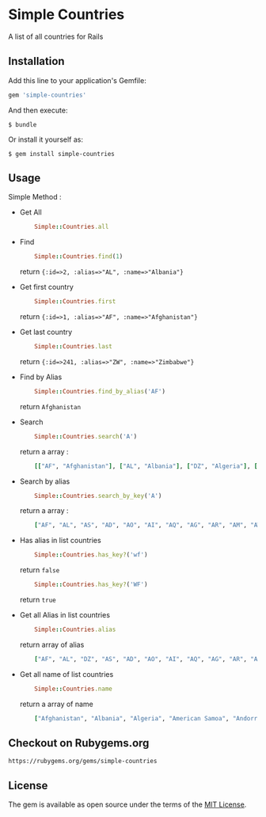 # Simple Countries
A list of all countries for Rails

## Installation

Add this line to your application's Gemfile:

```ruby
gem 'simple-countries'
```

And then execute:

    $ bundle

Or install it yourself as:

    $ gem install simple-countries

## Usage
Simple Method :
    
- Get All
    
    ```ruby
        Simple::Countries.all
    ```
- Find

    ```ruby
        Simple::Countries.find(1)
    ```
    return `` {:id=>2, :alias=>"AL", :name=>"Albania"} ``

- Get first country

    ```ruby
        Simple::Countries.first
    ```
    return `` {:id=>1, :alias=>"AF", :name=>"Afghanistan"} ``
    
- Get last country

    ```ruby
        Simple::Countries.last
    ```
    return `` {:id=>241, :alias=>"ZW", :name=>"Zimbabwe"} ``
    
- Find by Alias 

    ```ruby
        Simple::Countries.find_by_alias('AF')
    ```
    return `` Afghanistan ``
    
- Search

    ```ruby
        Simple::Countries.search('A')
    ```
    return a array : 
    ```ruby
        [["AF", "Afghanistan"], ["AL", "Albania"], ["DZ", "Algeria"], ["AS", "American Samoa"], ["AD", "Andorra"], ["AO", "Angola"], ["AI", "Anguilla"], ["AQ", "Antarctica"], ["AG", "Antigua And Barbuda"], ["AR", "Argentina"], ["AM", "Armenia"], ["AW", "Aruba"], ["AU", "Australia"], ["AT", "Austria"], ["AZ", "Azerbaijan"], ["BA", "Bosnia And Herzegovina"], ["CF", "Central African Republic"], ["HM", "Heard Island And Mcdonald Islands"], ["LY", "Libyan Arab Jamahiriya"], ["AN", "Netherlands Antilles"], ["KN", "Saint Kitts And Nevis"], ["PM", "Saint Pierre And Miquelon"], ["VC", "Saint Vincent And The Grenadines"], ["ST", "Sao Tome And Principe"], ["SA", "Saudi Arabia"], ["ZA", "South Africa"], ["GS", "South Georgia And The South Sandwich Islands"], ["SJ", "Svalbard And Jan Mayen"], ["SY", "Syrian Arab Republic"], ["TT", "Trinidad And Tobago"], ["TC", "Turks And Caicos Islands"], ["AE", "United Arab Emirates"], ["WF", "Wallis And Futuna"]]
    ```
    
- Search by alias 

    ```ruby
        Simple::Countries.search_by_key('A')
    ```
    return a array :
    
    ```ruby
        ["AF", "AL", "AS", "AD", "AO", "AI", "AQ", "AG", "AR", "AM", "AW", "AU", "AT", "AZ", "BA", "CA", "GA", "VA", "LA", "MA", "NA", "AN", "PA", "QA", "SA", "ZA", "UA", "AE"]
    ```
    
- Has alias in list countries

    ```ruby
        Simple::Countries.has_key?('wf')
    ```
    return `` false ``
    
    ```ruby
        Simple::Countries.has_key?('WF')
    ```
    return `` true ``
    
- Get all Alias in list countries

    ```ruby
        Simple::Countries.alias
    ```
    return array of alias
    
    ```ruby
        ["AF", "AL", "DZ", "AS", "AD", "AO", "AI", "AQ", "AG", "AR", "AM", "AW", "AU", "AT", "AZ", "BS", "BH", "BD", "BB", "BY", "BE", "BZ", "BJ", "BM", "BT", "BO", "BA", "BW", "BV", "BR", "IO", "BN", "BG", "BF", "BI", "KH", "CM", "CA", "CV", "KY", "CF", "TD", "CL", "CN", "CX", "CC", "CO", "KM", "CG", "CD", "CK", "CR", "CI", "HR", "CU", "CY", "CZ", "DK", "DJ", "DM", "DO", "TP", "EC", "EG", "SV", "GQ", "ER", "EE", "ET", "FK", "FO", "FJ", "FI", "FR", "GF", "PF", "TF", "GA", "GM", "GE", "DE", "GH", "GI", "GR", "GL", "GD", "GP", "GU", "GT", "GN", "GW", "GY", "HT", "HM", "VA", "HN", "HK", "HU", "IS", "IN", "ID", "IR", "IQ", "IE", "IL", "IT", "JM", "JP", "JO", "KZ", "KE", "KI", "KP", "KR", "KV", "KW", "KG", "LA", "LV", "LB", "LS", "LR", "LY", "LI", "LT", "LU", "MO", "MK", "MG", "MW", "MY", "MV", "ML", "MT", "MH", "MQ", "MR", "MU", "YT", "MX", "FM", "MD", "MC", "MN", "MS", "ME", "MA", "MZ", "MM", "NA", "NR", "NP", "NL", "AN", "NC", "NZ", "NI", "NE", "NG", "NU", "NF", "MP", "NO", "OM", "PK", "PW", "PS", "PA", "PG", "PY", "PE", "PH", "PN", "PL", "PT", "PR", "QA", "RE", "RO", "RU", "RW", "SH", "KN", "LC", "PM", "VC", "WS", "SM", "ST", "SA", "SN", "RS", "SC", "SL", "SG", "SK", "SI", "SB", "SO", "ZA", "GS", "ES", "LK", "SD", "SR", "SJ", "SZ", "SE", "CH", "SY", "TW", "TJ", "TZ", "TH", "TG", "TK", "TO", "TT", "TN", "TR", "TM", "TC", "TV", "UG", "UA", "AE", "GB", "US", "UM", "UY", "UZ", "VU", "VE", "VN", "VG", "VI", "WF", "EH", "YE", "ZM", "ZW"]
    ```
    
- Get all name of list countries

    ```ruby
        Simple::Countries.name
    ```
    return a array of name
    
    ```ruby
        ["Afghanistan", "Albania", "Algeria", "American Samoa", "Andorra", "Angola", "Anguilla", "Antarctica", "Antigua And Barbuda", "Argentina", "Armenia", "Aruba", "Australia", "Austria", "Azerbaijan", "Bahamas", "Bahrain", "Bangladesh", "Barbados", "Belarus", "Belgium", "Belize", "Benin", "Bermuda", "Bhutan", "Bolivia", "Bosnia And Herzegovina", "Botswana", "Bouvet Island", "Brazil", "British Indian Ocean Territory", "Brunei Darussalam", "Bulgaria", "Burkina Faso", "Burundi", "Cambodia", "Cameroon", "Canada", "Cape Verde", "Cayman Islands", "Central African Republic", "Chad", "Chile", "China", "Christmas Island", "Cocos (keeling) Islands", "Colombia", "Comoros", "Congo", "Congo, The Democratic Republic Of The", "Cook Islands", "Costa Rica", "Cote D'ivoire", "Croatia", "Cuba", "Cyprus", "Czech Republic", "Denmark", "Djibouti", "Dominica", "Dominican Republic", "East Timor", "Ecuador", "Egypt", "El Salvador", "Equatorial Guinea", "Eritrea", "Estonia", "Ethiopia", "Falkland Islands (malvinas)", "Faroe Islands", "Fiji", "Finland", "France", "French Guiana", "French Polynesia", "French Southern Territories", "Gabon", "Gambia", "Georgia", "Germany", "Ghana", "Gibraltar", "Greece", "Greenland", "Grenada", "Guadeloupe", "Guam", "Guatemala", "Guinea", "Guinea-bissau", "Guyana", "Haiti", "Heard Island And Mcdonald Islands", "Holy See (vatican City State)", "Honduras", "Hong Kong", "Hungary", "Iceland", "India", "Indonesia", "Iran, Islamic Republic Of", "Iraq", "Ireland", "Israel", "Italy", "Jamaica", "Japan", "Jordan", "Kazakstan", "Kenya", "Kiribati", "Korea, Democratic People's Republic Of", "Korea, Republic Of", "Kosovo", "Kuwait", "Kyrgyzstan", "Lao People's Democratic Republic", "Latvia", "Lebanon", "Lesotho", "Liberia", "Libyan Arab Jamahiriya", "Liechtenstein", "Lithuania", "Luxembourg", "Macau", "Macedonia, The Former Yugoslav Republic Of", "Madagascar", "Malawi", "Malaysia", "Maldives", "Mali", "Malta", "Marshall Islands", "Martinique", "Mauritania", "Mauritius", "Mayotte", "Mexico", "Micronesia, Federated States Of", "Moldova, Republic Of", "Monaco", "Mongolia", "Montserrat", "Montenegro", "Morocco", "Mozambique", "Myanmar", "Namibia", "Nauru", "Nepal", "Netherlands", "Netherlands Antilles", "New Caledonia", "New Zealand", "Nicaragua", "Niger", "Nigeria", "Niue", "Norfolk Island", "Northern Mariana Islands", "Norway", "Oman", "Pakistan", "Palau", "Palestinian Territory, Occupied", "Panama", "Papua New Guinea", "Paraguay", "Peru", "Philippines", "Pitcairn", "Poland", "Portugal", "Puerto Rico", "Qatar", "Reunion", "Romania", "Russian Federation", "Rwanda", "Saint Helena", "Saint Kitts And Nevis", "Saint Lucia", "Saint Pierre And Miquelon", "Saint Vincent And The Grenadines", "Samoa", "San Marino", "Sao Tome And Principe", "Saudi Arabia", "Senegal", "Serbia", "Seychelles", "Sierra Leone", "Singapore", "Slovakia", "Slovenia", "Solomon Islands", "Somalia", "South Africa", "South Georgia And The South Sandwich Islands", "Spain", "Sri Lanka", "Sudan", "Suriname", "Svalbard And Jan Mayen", "Swaziland", "Sweden", "Switzerland", "Syrian Arab Republic", "Taiwan, Province Of China", "Tajikistan", "Tanzania, United Republic Of", "Thailand", "Togo", "Tokelau", "Tonga", "Trinidad And Tobago", "Tunisia", "Turkey", "Turkmenistan", "Turks And Caicos Islands", "Tuvalu", "Uganda", "Ukraine", "United Arab Emirates", "United Kingdom", "United States", "United States Minor Outlying Islands", "Uruguay", "Uzbekistan", "Vanuatu", "Venezuela", "Viet Nam", "Virgin Islands, British", "Virgin Islands, U.s.", "Wallis And Futuna", "Western Sahara", "Yemen", "Zambia", "Zimbabwe"]
    ```


## Checkout on Rubygems.org
    https://rubygems.org/gems/simple-countries
    
## License

The gem is available as open source under the terms of the [MIT License](http://opensource.org/licenses/MIT).

